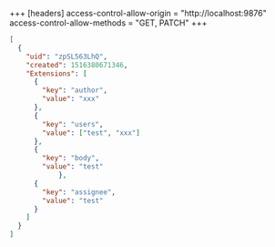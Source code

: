 +++
[headers]
access-control-allow-origin = "http://localhost:9876"
access-control-allow-methods = "GET, PATCH"
+++

```json
[
  {
    "uid": "zpSL563LhQ",
    "created": 1516380671346,
    "Extensions": [
      {
        "key": "author",
        "value": "xxx"
      },
      {
        "key": "users",
        "value": ["test", "xxx"]
      },
      {
        "key": "body",
        "value": "test"
			},
      {
        "key": "assignee",
        "value": "test"
      }
    ]
  }
]
```
